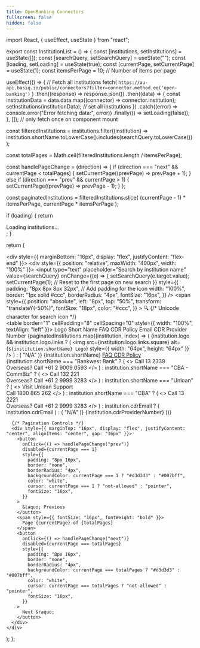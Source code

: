 ```yaml
---
title: OpenBanking Connectors
fullscreen: false
hidden: false
---
```

import React, { useEffect, useState } from "react";

export const InstitutionList = () => {
  const [institutions, setInstitutions] = useState([]);
  const [searchQuery, setSearchQuery] = useState("");
  const [loading, setLoading] = useState(true);
  const [currentPage, setCurrentPage] = useState(1);
  const itemsPerPage = 10; // Number of items per page

  useEffect(() => {
    // Fetch all institutions
    fetch(
      `https://au-api.basiq.io/public/connectors?filter=connector.method.eq('open-banking')`
    )
      .then((response) => response.json())
      .then((data) => {
        const institutionData = data.data.map((connector) => connector.institution);
        setInstitutions(institutionData); // set all institutions
      })
      .catch((error) => console.error("Error fetching data:", error))
      .finally(() => setLoading(false));
  }, []); // only fetch once on component mount

  const filteredInstitutions = institutions.filter((institution) =>
    institution.shortName.toLowerCase().includes(searchQuery.toLowerCase())
  );

  const totalPages = Math.ceil(filteredInstitutions.length / itemsPerPage);

  const handlePageChange = (direction) => {
    if (direction === "next" && currentPage < totalPages) {
      setCurrentPage((prevPage) => prevPage + 1);
    } else if (direction === "prev" && currentPage > 1) {
      setCurrentPage((prevPage) => prevPage - 1);
    }
  };

  const paginatedInstitutions = filteredInstitutions.slice(
    (currentPage - 1) * itemsPerPage,
    currentPage * itemsPerPage
  );

  if (loading) {
    return <div>Loading institutions...</div>;
  }

  return (
    <div>
      <div style={{ marginBottom: "16px", display: "flex", justifyContent: "flex-end" }}>
        <div style={{ position: "relative", maxWidth: "400px", width: "100%" }}>
          <input
            type="text"
            placeholder="Search by institution name"
            value={searchQuery}
            onChange={(e) => {
              setSearchQuery(e.target.value);
              setCurrentPage(1); // Reset to the first page on new search
            }}
            style={{
              padding: "8px 8px 8px 32px", // Add padding for the icon
              width: "100%",
              border: "1px solid #ccc",
              borderRadius: "4px",
              fontSize: "16px",
            }}
          />
          <span
            style={{
              position: "absolute",
              left: "8px",
              top: "50%",
              transform: "translateY(-50%)",
              fontSize: "18px",
              color: "#ccc",
            }}
          >
            &#x1F50D; {/* Unicode character for search icon */}
          </span>
        </div>
      </div>
      <table border="1" cellPadding="8" cellSpacing="0" style={{ width: "100%", textAlign: "left" }}>
        <thead>
          <tr>
            <th>Logo</th>
            <th>Short Name</th>
            <th>FAQ</th>
            <th>CDR Policy</th>
            <th>Email</th>
            <th>CDR Provider Number</th>
          </tr>
        </thead>
        <tbody>
          {paginatedInstitutions.map((institution, index) => (
            <tr key={index}>
              <td>
                {institution.logo && institution.logo.links ? (
                  <img
                    src={institution.logo.links.square}
                    alt={`${institution.shortName} Logo`}
                    style={{ width: "64px", height: "64px" }}
                  />
                ) : (
                  "N/A"
                )}
              </td>
              <td>{institution.shortName}</td>
              <td>
                <a href={institution.cdrFAQ} target="_blank" rel="noopener noreferrer">
                  FAQ
                </a>
              </td>
              <td>
                <a href={institution.cdrPolicy} target="_blank" rel="noopener noreferrer">
                  CDR Policy
                </a>
              </td>
              <td>
                {institution.shortName === "Bankwest Bank" ? (
                  <>
                    Call 13 2339<br />
                    Overseas? Call +61 2 9009 0593
                  </>
                ) : institution.shortName === "CBA - CommBiz" ? (
                  <>
                    Call 132 221<br />
                    Overseas? Call +61 2 9999 3283
                  </>
                ) : institution.shortName === "Unloan" ? (
                  <>
                    Visit Unloan Support<br />
                    Call 1800 865 262
                  </>
                ) : institution.shortName === "CBA" ? (
                  <>
                    Call 13 2221<br />
                    Overseas? Call +61 2 9999 3283
                  </>
                ) : institution.cdrEmail ? (
                  institution.cdrEmail
                ) : (
                  "N/A"
                )}
              </td>
              <td>{institution.cdrProviderNumber}</td>
            </tr>
          ))}
        </tbody>
      </table>

      {/* Pagination Controls */}
      <div style={{ marginTop: "16px", display: "flex", justifyContent: "center", alignItems: "center", gap: "16px" }}>
        <button
          onClick={() => handlePageChange("prev")}
          disabled={currentPage === 1}
          style={{
            padding: "8px 16px",
            border: "none",
            borderRadius: "4px",
            backgroundColor: currentPage === 1 ? "#d3d3d3" : "#007bff",
            color: "white",
            cursor: currentPage === 1 ? "not-allowed" : "pointer",
            fontSize: "16px",
          }}
        >
          &laquo; Previous
        </button>
        <span style={{ fontSize: "16px", fontWeight: "bold" }}>
          Page {currentPage} of {totalPages}
        </span>
        <button
          onClick={() => handlePageChange("next")}
          disabled={currentPage === totalPages}
          style={{
            padding: "8px 16px",
            border: "none",
            borderRadius: "4px",
            backgroundColor: currentPage === totalPages ? "#d3d3d3" : "#007bff",
            color: "white",
            cursor: currentPage === totalPages ? "not-allowed" : "pointer",
            fontSize: "16px",
          }}
        >
          Next &raquo;
        </button>
      </div>
    </div>
  );
};

<InstitutionList />

<p> </p>